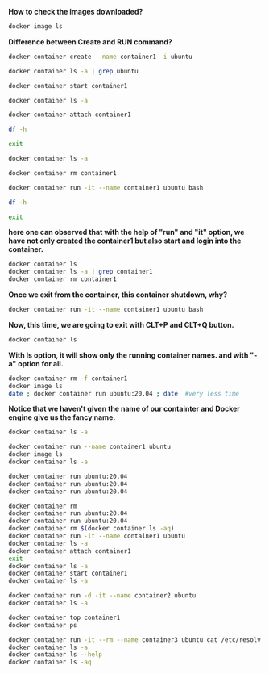 **How to check the images downloaded?**

```sh
docker image ls
```

**Difference between Create and RUN command?**

```sh
docker container create --name container1 -i ubuntu

docker container ls -a | grep ubuntu

docker container start container1

docker container ls -a 

docker container attach container1

df -h

exit

docker container ls -a 

docker container rm container1

docker container run -it --name container1 ubuntu bash

df -h

exit
```

**here one can observed that with the help of "run" and "it" option, we have not only created the container1 but also start and login into the container.**

```sh
docker container ls
docker container ls -a | grep container1
docker container rm container1
```

**Once we exit from the container, this container shutdown, why?**

```sh
docker container run -it --name container1 ubuntu bash
```

**Now, this time, we are going to exit with CLT+P and CLT+Q button.**

```sh
docker container ls
```

**With ls option, it will show only the running container names. and with "-a" option for all.**

```sh
docker container rm -f container1
docker image ls
date ; docker container run ubuntu:20.04 ; date  #very less time
```

**Notice that we haven't given the name of our containter and Docker engine give us the fancy name.**

```sh
docker container ls -a

docker container run --name container1 ubuntu
docker image ls
docker container ls -a

docker container run ubuntu:20.04
docker container run ubuntu:20.04
docker container run ubuntu:20.04

docker container rm
docker container run ubuntu:20.04
docker container run ubuntu:20.04
docker container rm $(docker container ls -aq)
docker container run -it --name container1 ubuntu
docker container ls -a
docker container attach container1
exit
docker container ls -a
docker container start container1
docker container ls -a

docker container run -d -it --name container2 ubuntu
docker container ls -a

docker container top container1
docker container ps

docker container run -it --rm --name container3 ubuntu cat /etc/resolv.conf
docker container ls -a
docker container ls --help
docker container ls -aq
```